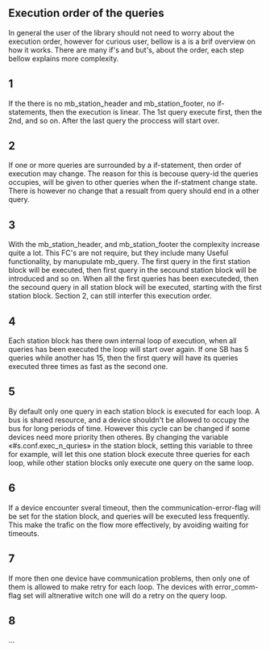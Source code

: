 Execution order of the queries
--------------------------------

In general the user of the library should not need to worry about the execution order, however for curious user, bellow is a is a brif overview on how it works. There are many if's and but's, about the order, each step bellow explains more complexity. 

1
-
If the there is no mb_station_header and mb_station_footer, no if-statements, then the execution is linear. The 1st query execute first, then the 2nd, and so on. After the last query the proccess will start over.

2
-
If one or more queries are surrounded by a if-statement, then order of execution may change. The reason for this is becouse query-id the queries occupies, will be given to other queries when the if-statment change state. There is however no change that a resualt from query should end in a other query.    

3
-
With the mb_station_header, and mb_station_footer the complexity increase quite a lot. This FC's are not require, but they include many Useful functionality, by manupulate mb_query. The first query in the first station block will be executed, then first query in the secound station block will be introduced and so on. When all the first queries has been executeded, then the secound query in all station block will be executed, starting with the first station block. Section 2, can still interfer this execution order. 

4
-
Each station block has there own internal loop of execution, when all queries has been executed the loop will start over again. If one SB has 5 queries while another has 15, then the first query will have its queries executed three times as fast as the second one.

5
-
By default only one query in each station block is executed for each loop. A bus is shared resource, and a device shouldn't be allowed to occupy the bus for long periods of time. However this cycle can be changed if some devices need more priority then otheres. By changing the variable «#s.conf.exec_n_quries» in the station block, setting this variable to three for example, will let this one station block execute three queries for each loop, while other station blocks only execute one query on the same loop.

6
-
If a device encounter sveral timeout, then the communication-error-flag will be set for the station block, and queries will be executed less frequently. This make the trafic on the flow more effectively, by avoiding waiting for timeouts.

7
-
If more then one device have communication problems, then only one of them is allowed to make retry for each loop. The devices with error_comm-flag set will altnerative witch one will do a retry on the query loop.

8
-


...
